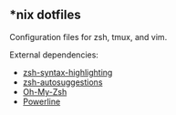 *nix dotfiles
-------------

Configuration files for zsh, tmux, and vim.

External dependencies:

* [zsh-syntax-highlighting](https://github.com/zsh-users/zsh-syntax-highlighting)
* [zsh-autosuggestions](https://github.com/tarruda/zsh-autosuggestions)
* [Oh-My-Zsh](http://ohmyz.sh)
* [Powerline](https://github.com/powerline/powerline)
